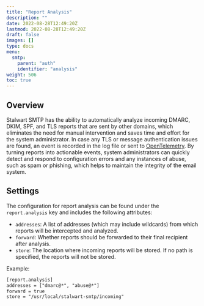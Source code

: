 ```yaml
---
title: "Report Analysis"
description: ""
date: 2022-08-28T12:49:20Z
lastmod: 2022-08-28T12:49:20Z
draft: false
images: []
type: docs
menu:
  smtp:
    parent: "auth"
    identifier: "analysis"
weight: 506
toc: true
---
```


## Overview

Stalwart SMTP has the ability to automatically analyze incoming DMARC, DKIM, SPF, and TLS reports that are sent by other domains, which eliminates the need for manual intervention and saves time and effort for the system administrator. In case any TLS or message authentication issues are found, an event is recorded in the log file or sent to [OpenTelemetry](/smtp/settings/tracing). By turning reports into actionable events, system administrators can quickly detect and respond to configuration errors and any instances of abuse, such as spam or phishing, which helps to maintain the integrity of the email system.

## Settings

The configuration for report analysis can be found under the `report.analysis` key and includes the following attributes:

- `addresses`: A list of addresses (which may include wildcards) from which reports will be intercepted and analyzed.
- `forward`: Whether reports should be forwarded to their final recipient after analysis.
- `store`: The location where incoming reports will be stored. If no path is specified, the reports will not be stored.

Example:

```txt
[report.analysis]
addresses = ["dmarc@*", "abuse@*"]
forward = true
store = "/usr/local/stalwart-smtp/incoming"
```
